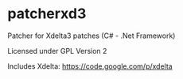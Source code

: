 patcherxd3
==========

Patcher for Xdelta3 patches (C# - .Net Framework)

Licensed under GPL Version 2

Includes Xdelta:
https://code.google.com/p/xdelta
